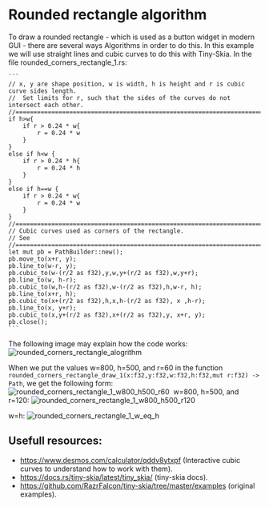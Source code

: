 # Rounded rectangle algorithm
To draw a rounded rectangle - which is used as a button widget in modern GUI - there are several ways Algorithms in order to do this.
In this example we will use straight lines and cubic curves to do this with Tiny-Skia.
In the file rounded_corners_rectangle_1.rs:
    
    ```
    // x, y are shape position, w is width, h is height and r is cubic curve sides length.
    //  Set limits for r, such that the sides of the curves do not intersect each other.
    //==============================================================================
    if h>w{
        if r > 0.24 * w{
            r = 0.24 * w
        }
    }
    else if h<w {
        if r > 0.24 * h{
            r = 0.24 * h
        }
    }
    else if h==w {
        if r > 0.24 * w{
            r = 0.24 * w
        }
    }
    //==============================================================================
    // Cubic curves used as corners of the rectangle.
    // See 
    //==============================================================================
    let mut pb = PathBuilder::new();
    pb.move_to(x+r, y);
    pb.line_to(w-r, y);
    pb.cubic_to(w-(r/2 as f32),y,w,y+(r/2 as f32),w,y+r);
    pb.line_to(w, h-r);
    pb.cubic_to(w,h-(r/2 as f32),w-(r/2 as f32),h,w-r, h);
    pb.line_to(x+r, h);
    pb.cubic_to(x+(r/2 as f32),h,x,h-(r/2 as f32), x ,h-r);
    pb.line_to(x, y+r);
    pb.cubic_to(x,y+(r/2 as f32),x+(r/2 as f32),y, x+r, y);
    pb.close();
    ```
The following image may explain how the code works:
![rounded_corners_rectangle_alogrithm](https://github.com/Unique-Digital-Resources/Learn-graphics-for-theoretical-gui/assets/144396669/9f764f7d-fa19-4e67-aa03-235d149ba353)

When we put the values ​​w=800, h=500, and r=60 in the function ```rounded_corners_rectangle_draw_1(x:f32,y:f32,w:f32,h:f32,mut r:f32) -> Path```, we get the following form:
![rounded_corners_rectangle_1_w800_h500_r60](https://github.com/Unique-Digital-Resources/Learn-graphics-for-theoretical-gui/assets/144396669/e73cdcdf-540e-4652-82c7-1b390570b972)
​​
w=800, h=500, and r=120:
![rounded_corners_rectangle_1_w800_h500_r120](https://github.com/Unique-Digital-Resources/Learn-graphics-for-theoretical-gui/assets/144396669/656e9355-edd8-4d2e-a7cf-4250a692a40d)

​​w=h:
![rounded_corners_rectangle_1_w_eq_h](https://github.com/Unique-Digital-Resources/Learn-graphics-for-theoretical-gui/assets/144396669/54043142-1f9d-43e4-b85a-703b6398a460)

## Usefull resources:
- https://www.desmos.com/calculator/qddv8ytxpf (Interactive cubic curves to understand how to work with them).
- https://docs.rs/tiny-skia/latest/tiny_skia/ (tiny-skia docs).
- https://github.com/RazrFalcon/tiny-skia/tree/master/examples (original examples).
